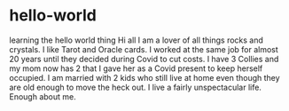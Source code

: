 # hello-world
learning the hello world thing
Hi all
I am a lover of all things rocks and crystals. I like Tarot and Oracle cards. 
I worked at the same job for almost 20 years until they decided during Covid to cut costs.
I have 3 Collies and my mom now has 2 that I gave her as a Covid present to keep herself occupied.
I am married with 2 kids who still live at home even though they are old enough to move the heck out.
I live a fairly unspectacular life.
Enough about me.
